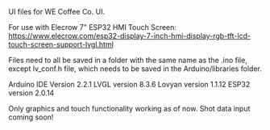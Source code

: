 UI files for WE Coffee Co. UI.

For use with Elecrow 7" ESP32 HMI Touch Screen:
https://www.elecrow.com/esp32-display-7-inch-hmi-display-rgb-tft-lcd-touch-screen-support-lvgl.html

Files need to all be saved in a folder with the same name as the .ino file, except lv_conf.h file, which needs to be saved in the Arduino/libraries folder.

Arduino IDE Version 2.2.1
LVGL version 8.3.6
Lovyan version 1.1.12
ESP32 version 2.0.14

Only graphics and touch functionality working as of now. Shot data input coming soon!
